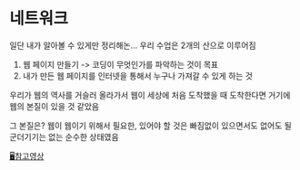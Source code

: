 # 네트워크
일단 내가 알아볼 수 있게만 정리해논...
우리 수업은 2개의 산으로 이루어짐

1. 웹 페이지 만들기
 -> 코딩이 무엇인가를 파악하는 것이 목표
2. 내가 만든 웹 페이지를 인터넷을 통해서 누구나 가져갈 수 있게 하는 것

우리가 웹의 역사를 거슬러 올라가서 
웹이 세상에 처음 도착했을 때 도착한다면
거기에 웹의 본질이 있을 것 같았음

그 본질은?
 웹이 웹이기 위해서 필요한, 있어야 할 것은 빠짐없이 있으면서도 
 없어도 될 군더기기는 없는 순수한 상태였음

[🖥참고영상](https://youtube.com/playlist?list=PLuHgQVnccGMA52uRBmSwqcvtI5IMoFclJ)
